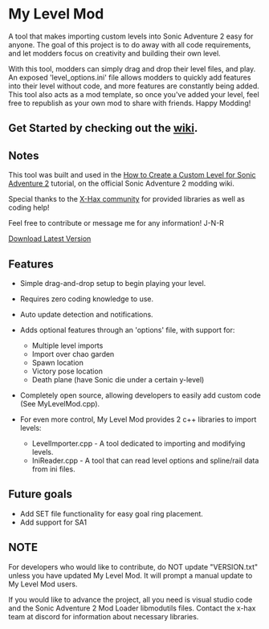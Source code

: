 # My Level Mod
A tool that makes importing custom levels into Sonic Adventure 2 easy for anyone. The goal
of this project is to do away with all code requirements, and let modders focus on creativity
and building their own level.

With this tool, modders can simply drag and drop their level files, and play. An exposed
'level_options.ini' file allows modders to quickly add features into their level without
code, and more features are constantly being added. This tool also acts as a mod template,
so once you've added your level, feel free to republish as your own mod to share with friends.
Happy Modding!

## Get Started by checking out the [wiki](https://github.com/J-N-R/My-Level-Mod/wiki).

## Notes
This tool was built and used in the [How to Create a Custom Level for Sonic Adventure 2](https://github.com/X-Hax/SA2BModdingGuide/wiki/Basic-Level-Modding) tutorial, on the official Sonic Adventure 2 modding wiki.

Special thanks to the [X-Hax community](https://github.com/X-Hax/) for provided libraries as well as coding help!

Feel free to contribute or message me for any information! J-N-R

[Download Latest Version](https://github.com/J-N-R/My-Level-Mod/releases)

## Features
* Simple drag-and-drop setup to begin playing your level.
* Requires zero coding knowledge to use.
* Auto update detection and notifications.
* Adds optional features through an 'options' file, with support for:
   * Multiple level imports
   * Import over chao garden
   * Spawn location
   * Victory pose location
   * Death plane (have Sonic die under a certain y-level)

* Completely open source, allowing developers to easily add custom code (See MyLevelMod.cpp).
* For even more control, My Level Mod provides 2 c++ libraries to import levels:
   * LevelImporter.cpp - A tool dedicated to importing and modifying levels.
   * IniReader.cpp - A tool that can read level options and spline/rail data from ini files.
   
## Future goals
- Add SET file functionality for easy goal ring placement.
- Add support for SA1

## NOTE
For developers who would like to contribute, do NOT update "VERSION.txt" unless you have updated My Level Mod. It will prompt a manual update to My Level Mod users.

If you would like to advance the project, all you need is visual studio code and the Sonic Adventure 2 Mod Loader libmodutils files. Contact the x-hax team at discord for information about necessary libraries.
